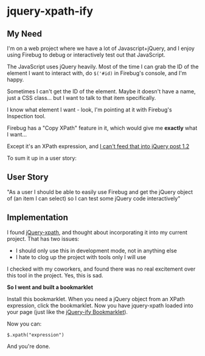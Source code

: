 jquery-xpath-ify
==================================


My Need
----------------------------------

I'm on a web project where we have a lot of Javascript+jQuery, and I enjoy using Firebug to debug or interactively test out that JavaScript.

The JavaScript uses jQuery heavily. Most of the time I can grab the ID of the element I want to interact with, do `$('#id)` in Firebug's console, and I'm happy.

Sometimes I can't get the ID of the element. Maybe it doesn't have a name, just a CSS class... but I want to talk to that item specifically.

I know what element I want - look, I'm pointing at it with Firebug's Inspection tool.

Firebug has a "Copy XPath" feature in it, which would give me **exactly** what I want...

Except it's an XPath expression, and [I can't feed that into jQuery post 1.2](http://www.learningjquery.com/2007/09/upgrading-to-jquery-12)


To sum it up in a user story:

User Story
-----------------------------------
"As a user I should be able to easily use Firebug and get the jQuery object of (an item I can select) so I can test some jQuery code interactively"

Implementation
----------------------------------

I found [jQuery-xpath](https://github.com/jfirebaugh/jquery-xpath), and thought about incorporating it into my current project. That has two issues:

  * I should only use this in development mode, not in anything else
  * I hate to clog up the project with tools only I will use

I checked with my coworkers, and found there was no real excitement over this tool in the project. Yes, this is sad.

**So I went and built a bookmarklet**

Install this bookmarklet. When you need a jQuery object from an XPath expression, click the bookmarklet. Now you have jquery-xpath loaded into your page (just like the [jQuery-ify Bookmarklet](http://www.learningjquery.com/2006/12/jquerify-bookmarklet)).

Now you can:

    $.xpath("expression")
    
And you're done.
